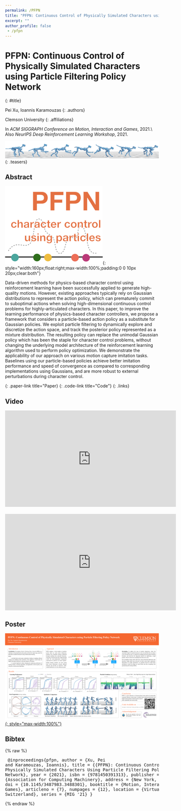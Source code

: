```yaml
---
permalink: /PFPN
title: "PFPN: Continuous Control of Physically Simulated Characters using Particle Filtering Policy Network"
excerpt: ""
author_profile: false
 - /pfpn
--- 
```


# PFPN: Continuous Control of Physically Simulated Characters using Particle Filtering Policy Network
{: #title}

<span>Pei Xu</span>,
<span>Ioannis Karamouzas</span>
{: .authors}

<span>Clemson University</span>
{: .affiliations}

In _ACM SIGGRAPH Conference on Motion, Interaction and Games_, 2021.\\
Also _NeurIPS Deep Reinforcement Learning Workshop_, 2021.

![](projects/PFPN/teaser.png)
{: .teasers}

## Abstract
![](projects/PFPN/nips.thumbnail.png){: style="width:160px;float:right;max-width:100%;padding:0 0 10px 20px;clear:both"}
<!-- ![](projects/PFPN/mig2021_small.png){: style="float:right;max-width:100%;padding:0 20px 10px 20px;clear:both"}
![](projects/PFPN/neurips_small.png){: style="float:right;max-width:100%;padding:0 20px 10px 20px;clear:both"} -->
Data-driven methods for physics-based character control using reinforcement learning have been successfully applied to generate high-quality motions. However, existing approaches typically rely on Gaussian distributions to represent the action policy, which can prematurely commit to suboptimal actions when solving high-dimensional continuous control problems for highly-articulated characters. In this paper, to improve the learning performance of physics-based character controllers, we propose a framework that considers a particle-based action policy as a substitute for Gaussian policies. We exploit particle filtering to dynamically explore and discretize the action space, and track the posterior policy represented as a mixture distribution. The resulting policy can replace the unimodal Gaussian policy which has been the staple for character control problems, without changing the underlying model architecture of the reinforcement learning algorithm used to perform policy optimization. We demonstrate the applicability of our approach on various motion capture imitation tasks. Baselines using our particle-based policies achieve better imitation performance and speed of convergence as compared to corresponding implementations using Gaussians, and are more robust to external perturbations during character control.


[](https://arxiv.org/abs/2003.06959){: .paper-link title="Paper}
[](https://github.com/xupei0610/PFPN){: .code-link title="Code"}
{: .links}


## Video
<div style="max-width:560px">
<iframe width="560" height="315" src="https://www.youtube.com/embed/YTtdnq0WpWo?si=d_DzqASFmIkTdmQ2" frameborder="0" allow="accelerometer; autoplay; clipboard-write; encrypted-media; gyroscope; picture-in-picture; web-share" allowfullscreen></iframe>
</div>
<div style="max-width:560px;margin-top:20px">
<iframe width="560" height="315" src="https://www.youtube.com/embed/Usbpl6jefCY?si=ypAxV7tSxa0OAD2Z" frameborder="0" allow="accelerometer; autoplay; clipboard-write; encrypted-media; gyroscope; picture-in-picture; web-share" allowfullscreen></iframe>
</div>


## Poster
[![](projects/PFPN/poster.png){: style="max-width:100%"}](projects/PFPN/nips.poster.pdf)


## Bibtex
{% raw %}<pre class="bibtex">
@inproceedings{pfpn,
    author = {Xu, Pei and Karamouzas, Ioannis},
    title = {{PFPN}: Continuous Control of Physically Simulated Characters Using Particle Filtering Policy Network},
    year = {2021},
    isbn = {9781450391313},
    publisher = {Association for Computing Machinery},
    address = {New York, NY, USA},
    doi = {10.1145/3487983.3488301},
    booktitle = {Motion, Interaction and Games},
    articleno = {7},
    numpages = {12},
    location = {Virtual Event, Switzerland},
    series = {MIG '21}
}
</pre>{% endraw %}
